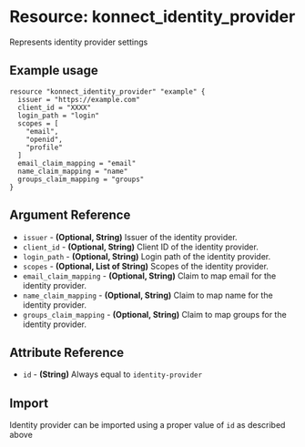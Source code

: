 # Resource: konnect_identity_provider
Represents identity provider settings
## Example usage
```hcl
resource "konnect_identity_provider" "example" {
  issuer = "https://example.com"
  client_id = "XXXX"
  login_path = "login"
  scopes = [
    "email",
    "openid",
    "profile"
  ]
  email_claim_mapping = "email"
  name_claim_mapping = "name"
  groups_claim_mapping = "groups"
}
```
## Argument Reference
* `issuer` - **(Optional, String)** Issuer of the identity provider.
* `client_id` - **(Optional, String)** Client ID of the identity provider.
* `login_path` - **(Optional, String)** Login path of the identity provider.
* `scopes` - **(Optional, List of String)** Scopes of the identity provider.
* `email_claim_mapping` - **(Optional, String)** Claim to map email for the identity provider.
* `name_claim_mapping` - **(Optional, String)** Claim to map name for the identity provider.
* `groups_claim_mapping` - **(Optional, String)** Claim to map groups for the identity provider.
## Attribute Reference
* `id` - **(String)** Always equal to `identity-provider`
## Import
Identity provider can be imported using a proper value of `id` as described above

